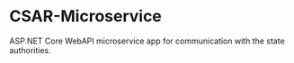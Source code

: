 # CSAR-Microservice
ASP.NET Core WebAPI microservice app for communication with the state authorities.
